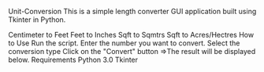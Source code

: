 Unit-Conversion
This is a simple length converter GUI application built using Tkinter in Python.

Centimeter to Feet
Feet to Inches
Sqft to Sqmtrs
Sqft to Acres/Hectres
How to Use
Run the script.
Enter the number you want to convert.
Select the conversion type
Click on the "Convert" button =>The result will be displayed below.
Requirements
Python 3.0
Tkinter
